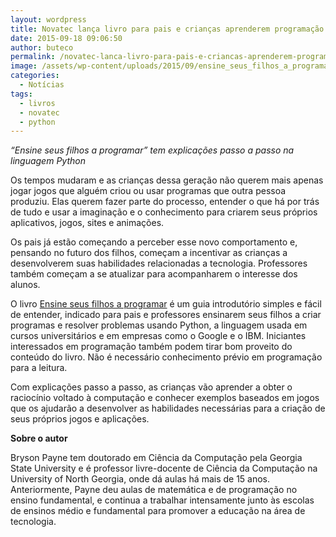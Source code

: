```yaml
---
layout: wordpress
title: Novatec lança livro para pais e crianças aprenderem programação juntos
date: 2015-09-18 09:06:50
author: buteco
permalink: /novatec-lanca-livro-para-pais-e-criancas-aprenderem-programacao-juntos/
image: /assets/wp-content/uploads/2015/09/ensine_seus_filhos_a_programar.jpg
categories:
  - Notícias
tags:
  - livros
  - novatec
  - python
---
```


<em>“Ensine seus filhos a programar” tem explicações passo a passo na linguagem Python</em>

Os tempos mudaram e as crianças dessa geração não querem mais apenas jogar jogos que alguém criou ou usar programas que outra pessoa produziu. Elas querem fazer parte do processo, entender o que há por trás de tudo e usar a imaginação e o conhecimento para criarem seus próprios aplicativos, jogos, sites e animações.

<!--more-->

Os pais já estão começando a perceber esse novo comportamento e, pensando no futuro dos filhos, começam a incentivar as crianças a desenvolverem suas habilidades relacionadas a tecnologia. Professores também começam a se atualizar para acompanharem o interesse dos alunos.

O livro <a href="http://novatec.com.br/livros/ensineseusfilhosaprogramar/">Ensine seus filhos a programar</a> é um guia introdutório simples e fácil de entender, indicado para pais e professores ensinarem seus filhos a criar programas e resolver problemas usando Python, a linguagem usada em cursos universitários e em empresas como o Google e o IBM. Iniciantes interessados em programação também podem tirar bom proveito do conteúdo do livro. Não é necessário conhecimento prévio em programação para a leitura.

Com explicações passo a passo, as crianças vão aprender a obter o raciocínio voltado à computação e conhecer exemplos baseados em jogos que os ajudarão a desenvolver as habilidades necessárias para a criação de seus próprios jogos e aplicações.

<strong>Sobre o autor</strong>

Bryson Payne tem doutorado em Ciência da Computação pela Georgia State University e é professor livre-docente de Ciência da Computação na University of North Georgia, onde dá aulas há mais de 15 anos. Anteriormente, Payne deu aulas de matemática e de programação no ensino fundamental, e continua a trabalhar intensamente junto às escolas de ensinos médio e fundamental para promover a educação na área de tecnologia.
